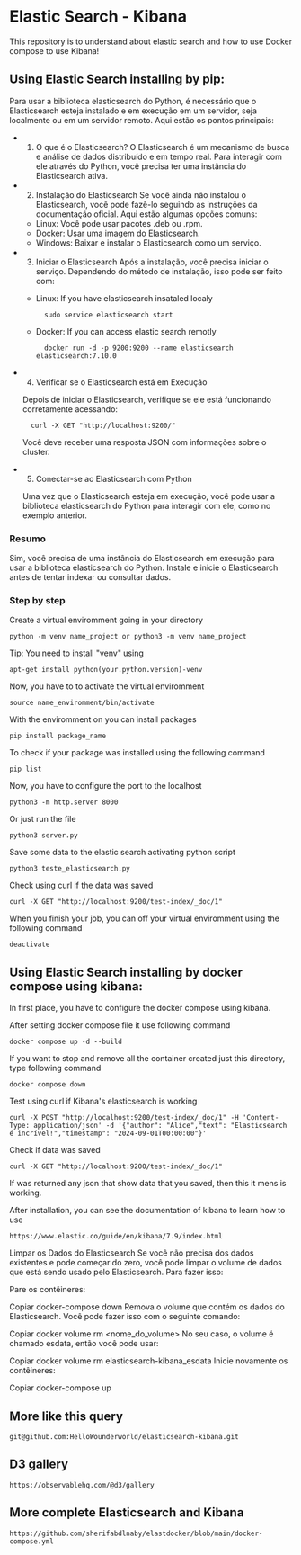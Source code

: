 # Elastic Search - Kibana
This repository is to understand about elastic search and how to use Docker compose to use Kibana!

## Using Elastic Search installing by pip:
Para usar a biblioteca elasticsearch do Python, é necessário que o Elasticsearch esteja instalado e em execução em um servidor, seja localmente ou em um servidor remoto. Aqui estão os pontos principais:

- 1. O que é o Elasticsearch?
O Elasticsearch é um mecanismo de busca e análise de dados distribuído e em tempo real. Para interagir com ele através do Python, você precisa ter uma instância do Elasticsearch ativa.

- 2. Instalação do Elasticsearch
Se você ainda não instalou o Elasticsearch, você pode fazê-lo seguindo as instruções da documentação oficial. Aqui estão algumas opções comuns:

    - Linux: Você pode usar pacotes .deb ou .rpm.
    - Docker: Usar uma imagem do Elasticsearch.
    - Windows: Baixar e instalar o Elasticsearch como um serviço.

- 3. Iniciar o Elasticsearch
Após a instalação, você precisa iniciar o serviço. Dependendo do método de instalação, isso pode ser feito com:

    - Linux: If you have elasticsearch insataled localy
        
            sudo service elasticsearch start

    - Docker: If you can access elastic search remotly

            docker run -d -p 9200:9200 --name elasticsearch elasticsearch:7.10.0

- 4. Verificar se o Elasticsearch está em Execução

    Depois de iniciar o Elasticsearch, verifique se ele está funcionando corretamente acessando:

        curl -X GET "http://localhost:9200/"

    Você deve receber uma resposta JSON com informações sobre o cluster.

- 5. Conectar-se ao Elasticsearch com Python

    Uma vez que o Elasticsearch esteja em execução, você pode usar a biblioteca elasticsearch do Python para interagir com ele, como no exemplo anterior.

### Resumo
Sim, você precisa de uma instância do Elasticsearch em execução para usar a biblioteca elasticsearch do Python.
Instale e inicie o Elasticsearch antes de tentar indexar ou consultar dados.

### Step by step
Create a virtual enviromment going in your directory

    python -m venv name_project or python3 -m venv name_project

Tip: You need to install "venv" using

    apt-get install python(your.python.version)-venv

Now, you have to to activate the virtual enviromment

    source name_enviromment/bin/activate

With the enviromment on you can install packages

    pip install package_name

To check if your package was installed using the following command

    pip list

Now, you have to configure the port to the localhost

    python3 -m http.server 8000

Or just run the file

    python3 server.py

Save some data to the elastic search activating python script

    python3 teste_elasticsearch.py

Check using curl if the data was saved

    curl -X GET "http://localhost:9200/test-index/_doc/1"

When you finish your job, you can off your virtual enviromment using the following command

    deactivate

## Using Elastic Search installing by docker compose using kibana:
In first place, you have to configure the docker compose using kibana.

After setting docker compose file it use following command

    docker compose up -d --build

If you want to stop and remove all the container created just this directory, type following command

    docker compose down

Test using curl if Kibana's elasticsearch is working

    curl -X POST "http://localhost:9200/test-index/_doc/1" -H 'Content-Type: application/json' -d '{"author": "Alice","text": "Elasticsearch é incrível!","timestamp": "2024-09-01T00:00:00"}'

Check if data was saved

    curl -X GET "http://localhost:9200/test-index/_doc/1"

If was returned any json that show data that you saved, then this it mens is working.

After installation, you can see the documentation of kibana to learn how to use

    https://www.elastic.co/guide/en/kibana/7.9/index.html

 Limpar os Dados do Elasticsearch
Se você não precisa dos dados existentes e pode começar do zero, você pode limpar o volume de dados que está sendo usado pelo Elasticsearch. Para fazer isso:

Pare os contêineres:

Copiar
docker-compose down
Remova o volume que contém os dados do Elasticsearch. Você pode fazer isso com o seguinte comando:

Copiar
docker volume rm <nome_do_volume>
No seu caso, o volume é chamado esdata, então você pode usar:

Copiar
docker volume rm elasticsearch-kibana_esdata
Inicie novamente os contêineres:

Copiar
docker-compose up

## More like this query

    git@github.com:HelloWounderworld/elasticsearch-kibana.git

## D3 gallery

    https://observablehq.com/@d3/gallery

## More complete Elasticsearch and Kibana

    https://github.com/sherifabdlnaby/elastdocker/blob/main/docker-compose.yml
